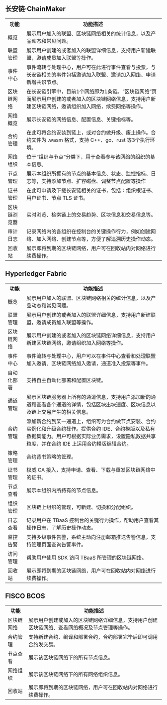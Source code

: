 ## 长安链·ChainMaker

<table>
		<tr>
			<th>功能</th>
			<th>功能描述</th>
		</tr>
		<tr>
			<td width="12%">概览</td>
			<td>展示用户加入的联盟、区块链网络相关的统计信息，以及产品动态和常见问题。</td>
		</tr>
			<tr>
			<td>联盟管理</td>
			<td>展示用户创建的或者加入的联盟详细信息，支持用户新建联盟，邀请成员加入联盟等操作。</td>
		</tr>
			<tr>
			<td>事件中心</td>
			<td>事件流转与处理中心，用户可在此进行事件查看与投票，与长安链相关的事件包括邀请加入联盟、邀请加入网络、申请新增共识节点。
		  </td>
		</tr>
			<tr>
			<td>区块链网络</td>
			<td>在长安链引擎中，目前1个网络即为1条链。“区块链网络”页面展示用户创建的或者加入的区块链网络信息，支持用户新建区块链网络，邀请组织加入网络，续费网络等操作。</td>
		</tr>
			<tr>
			<td>网络概览</td>
			<td>展示长安链的网络信息、配置信息、关键指标等。</td>
		</tr>
			<tr>
			<td>合约管理</td>
			<td>在此可将合约安装到链上，或对合约做升级、废止操作。合约文件为 .wasm 格式，支持 C++、go、rust 等3个执行环境。</td>
		</tr>
			<tr>
			<td>网络组织</td>
			<td>位于“组织与节点”分类下，用于查看参与该网络的组织的基本信息。</td>
		</tr>
			<tr>
			<td>节点管理</td>
			<td>展示本组织所拥有的节点的基本信息、状态、监控指标、日志等，支持添加节点、扩容磁盘、调整节点配置等操作</td>
		</tr>
			<tr>
			<td> 证书管理</td>
			<td>在此可申请及下载长安链相关的证书，包括：组织根证书、用户证书、节点 TLS 证书。</td>
		</tr>
			<tr>
			<td>区块链浏览器</td>
			<td>实时浏览、检索链上的交易趋势、区块信息和交易信息等。</td>
		</tr>
			<tr>
			<td> 审计日志</td>
			<td>记录网络内的各组织在控制台的关键操作行为，例如创建网络、加入网络、创建节点等，方便了解追溯历史操作动态。</td>
		</tr>
			<tr>
		</tr>
			<td>回收站</td>
	<td>展示即将到期的区块链网络，用户可在回收站内对网络进行续费操作。</td>
	</tr>
</table>

## Hyperledger Fabric

<table>
		<tr>
			<th>功能</th>
			<th>功能描述</th>
		</tr>
		<tr>
			<td width="12%">概览 </td>
			<td>展示用户加入的联盟、区块链网络相关的统计信息，以及产品动态和常见问题。</td>
		</tr>
			<tr>
			<td>联盟管理</td>
			<td>展示用户创建的或者加入的联盟详细信息，支持用户新建联盟，邀请成员加入联盟等操作。</td>
		</tr>
			<tr>
			<td>区块链网络</td>
			<td>
		展示用户创建的或者加入的区块链网络详细信息，支持用户新建区块链网络，邀请组织加入网络等操作。
		  </td>
		</tr>
			<tr>
			<td>事件中心</td>
			<td>事件流转与处理中心，用户可以在事件中心查看和处理联盟加入邀请、区块链网络加入邀请，通道准入投票等事件。</td>
		</tr>
			<tr>
			<td> 自动化部署</td>
			<td> 支持自主自动化部署和配置区块链。</td>
		</tr>
			<tr>
			<td>通道管理 </td>
			<td>展示区块链服务器上所有的通道信息，支持用户添加新的通道和查看各个通道的详情，包括区块出块速度、区块信息以及链上交易产生的相关信息。</td>
		</tr>
			<tr>
			<td>合约管理</td>
			<td>添加新合约到某一通道上，组织可为合约做节点安装、合约实例化和升级合约操作。提供合约 IDE、合约模版以及私有数据集能力。用户可根据实际业务需求，设置隐私数据共享粒度，并在合约 IDE 上运用合约模版编辑合约。</td>
		</tr>
			<tr>
			<td>策略管理</td>
			<td>合约背书策略的管理。</td>
		</tr>
			<tr>
			<td>证书管理</td>
			<td>权威 CA 接入，支持申请、查看、下载与重发区块链网络中的证书。</td>
		</tr>
			<tr>
			<td> 节点查看</td>
			<td>展示本组织内所持有的节点信息。</td>
		</tr>
			<tr>
			<td>组织管理</td>
			<td> 区块链上组织的管理，可新建、切换和分配组织。</td>
		</tr>
			<tr>
			<td> 日志查看</td>
			<td>记录用户在 TBaaS 控制台的关键行为操作，帮助用户查看其操作日志，了解历史操作动态。</td>
		</tr>
			<tr>
			<td>监控告警</td>
			<td>支持多级事件告警，系统主动向注册邮箱推送告警信息，支持管理页面查询告警事件。 </td>
		</tr>
			<tr>
			<td>访问管理 </td>
			<td>帮助用户使用 SDK 访问 TBaaS 所管理的区块链网络。</td>
		</tr>
			<td>回收站</td>
	<td>展示即将到期的区块链网络，用户可在回收站内对网络进行续费操作。</td>
	</tr>
		</table>
	
	
	
## FISCO BCOS

<table>
	<tr>
	<th>功能</th>
	<th>功能描述</th>
	</tr>
	<tr>
	<td>区块链网络</td>
	<td>展示用户创建或加入的区块链网络详细信息，支持用户创建区块链网络、查看网络概况及节点管理等操作。</td>
	</tr>
	<tr>
	<td>合约管理</td>
	<td>支持新建合约、编译和部署合约，合约部署完毕后即可调用合约发交易。</td>
	</tr>
	<tr>
	<td>节点查看</td>
	<td>展示该区块链网络下的所有节点信息。</td>
	</tr>
	<tr>
	<td>网络组织</td>
	<td>展示该区块链网络下的所有网络组织信息。</td>
	</tr>
	<tr>
	<td>回收站</td>
	<td>展示即将到期的区块链网络，用户可在回收站内对网络进行续费操作。</td>
	</tr>
</table>






